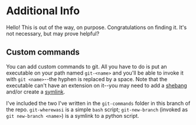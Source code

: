 # Additional Info
Hello! This is out of the way, on purpose. Congratulations on finding it. It's not necessary, but may prove helpful?


## Custom commands
You can add custom commands to git. All you have to do is put an executable on your path named `git-<name>` and you'll be able to invoke it with `git <name>`--the hyphen is replaced by a space. Note that the executable can't have an extension on it--you may need to add a [shebang](https://en.wikipedia.org/wiki/Shebang_(Unix)) and/or create a [symlink](https://en.wikipedia.org/wiki/Symbolic_link).

I've included the two I've written in the `git-commands` folder in this branch of the repo. `git-wherewasi` is a simple `bash` script; `git-new-branch` (invoked as `git new-branch <name>`) is a symlink to a python script.
